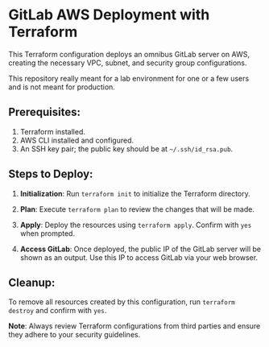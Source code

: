 # GitLab AWS Deployment with Terraform

This Terraform configuration deploys an omnibus GitLab server on AWS, creating the necessary VPC, subnet, and security group configurations.

This repository really meant for a lab environment for one or a few users and is not meant for production.

## Prerequisites:

1. Terraform installed.
2. AWS CLI installed and configured.
3. An SSH key pair; the public key should be at `~/.ssh/id_rsa.pub`.

## Steps to Deploy:

1. **Initialization**: Run `terraform init` to initialize the Terraform directory.

2. **Plan**: Execute `terraform plan` to review the changes that will be made.

3. **Apply**: Deploy the resources using `terraform apply`. Confirm with `yes` when prompted.

4. **Access GitLab**: Once deployed, the public IP of the GitLab server will be shown as an output. Use this IP to access GitLab via your web browser.

## Cleanup:

To remove all resources created by this configuration, run `terraform destroy` and confirm with `yes`.

**Note**: Always review Terraform configurations from third parties and ensure they adhere to your security guidelines.

